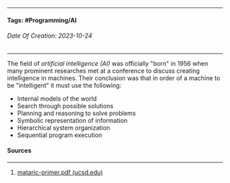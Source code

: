 __________________________________________________________________________
#### **Tags:** #Programming/AI 
###### *Date Of Creation: 2023-10-24*
__________________________________________________________________________

The field of *artificial intelligence (AI)* was officially "born" in 1956 when many prominent researches met at a conference to discuss creating intelligence in machines. Their conclusion was that in order of a machine to be "intelligent" it must use the following:

- Internal models of the world
- Search through possible solutions
- Planning and reasoning to solve problems
- Symbolic representation of information
- Hierarchical system organization
- Sequential program execution
#### Sources
__________________________________________________________________________
1. [mataric-primer.pdf (ucsd.edu)](https://pages.ucsd.edu/~ehutchins/cogs8/mataric-primer.pdf)